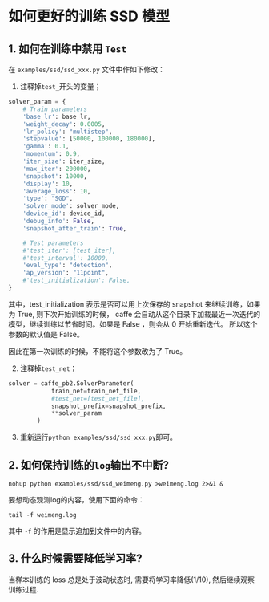 # 如何更好的训练 SSD 模型   
 
## 1. 如何在训练中禁用 `Test`    

在 `examples/ssd/ssd_xxx.py` 文件中作如下修改：   

1) 注释掉`test_`开头的变量；     

```python
solver_param = {
    # Train parameters
    'base_lr': base_lr,
    'weight_decay': 0.0005,
    'lr_policy': "multistep",
    'stepvalue': [50000, 100000, 180000],
    'gamma': 0.1,
    'momentum': 0.9,
    'iter_size': iter_size,
    'max_iter': 200000,
    'snapshot': 10000,
    'display': 10,
    'average_loss': 10,
    'type': "SGD",
    'solver_mode': solver_mode,
    'device_id': device_id,
    'debug_info': False,
    'snapshot_after_train': True,

    # Test parameters
    #'test_iter': [test_iter],
    #'test_interval': 10000,
    'eval_type': "detection",
    'ap_version': "11point",
    #'test_initialization': False,
}
```

其中，test_initialization 表示是否可以用上次保存的 snapshot 来继续训练，如果为 True, 则下次开始训练的时候， caffe 会自动从这个目录下加载最近一次迭代的模型，继续训练以节省时间。如果是 False ，则会从 0 开始重新迭代。 所以这个参数的默认值是 False。     

因此在第一次训练的时候，不能将这个参数改为了 True。  

2) 注释掉`test_net`；    

```python
solver = caffe_pb2.SolverParameter(
            train_net=train_net_file,
            #test_net=[test_net_file],
            snapshot_prefix=snapshot_prefix,
            **solver_param
        )
```

3) 重新运行`python examples/ssd/ssd_xxx.py`即可。      

## 2. 如何保持训练的`log`输出不中断?   

```
nohup python examples/ssd/ssd_weimeng.py >weimeng.log 2>&1 &
```

要想动态观测log的内容，使用下面的命令：   

```
tail -f weimeng.log
```
其中 `-f` 的作用是显示追加到文件中的内容。  

## 3. 什么时候需要降低学习率?   

当样本训练的 loss 总是处于波动状态时, 需要将学习率降低(1/10), 然后继续观察训练过程.   

